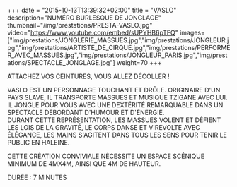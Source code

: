 +++
date = "2015-10-13T13:39:32+02:00"
title = "VASLO"
description="NUMÉRO BURLESQUE DE JONGLAGE"
thumbnail="/img/prestations/PRESTA-VASLO.jpg"
video="https://www.youtube.com/embed/sUPYHB6pTFQ"
images=["img/prestations/JONGLERIE_MASSUES.jpg","img/prestations/JONGLEUR.jpg","img/prestations/ARTISTE_DE_CIRQUE.jpg","img/prestations/PERFORMER_AVEC_MASSUES.jpg","img/prestations/JONGLEUR_PARIS.jpg","img/prestations/SPECTACLE_JONGLAGE.jpg"]
weight=70
+++

ATTACHEZ VOS CEINTURES, VOUS ALLEZ DÉCOLLER !
  
VASLO EST UN PERSONNAGE TOUCHANT ET DRÔLE. ORIGINAIRE D'UN PAYS SLAVE, IL TRANSPORTE MASSUES ET MUSIQUE TZIGANE AVEC LUI. IL JONGLE POUR VOUS AVEC UNE DEXTÉRITÉ REMARQUABLE DANS UN SPECTACLE DÉBORDANT D'HUMOUR ET D'ÉNERGIE.  
DURANT CETTE REPRÉSENTATION, LES MASSUES VOLENT ET DÉFIENT LES LOIS DE LA GRAVITÉ, LE CORPS DANSE ET VIREVOLTE AVEC ÉLÉGANCE, LES MAINS S'AGITENT DANS TOUS LES SENS POUR TENIR LE PUBLIC EN HALEINE.

CETTE CRÉATION CONVIVIALE NÉCESSITE UN ESPACE SCÉNIQUE MINIMUM DE 4MX4M, AINSI QUE 4M DE HAUTEUR. 

DURÉE : 7 MINUTES